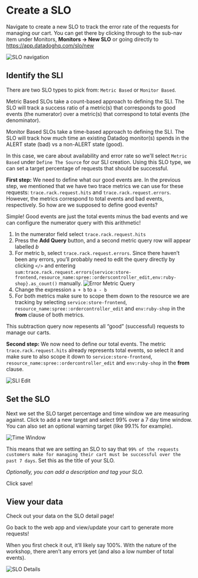 # Create a SLO

Navigate to create a new SLO to track the error rate of the requests for managing our cart. You can get there by clicking through to the sub-nav item under Monitors, **Monitors -> New SLO** or going directly to https://app.datadoghq.com/slo/new

![SLO navigation](/datadog/scenarios/service-level-objectives/assets/slo-nav.png)

## Identify the SLI 

There are two SLO types to pick from: `Metric Based` or `Monitor Based`.

Metric Based SLOs take a count-based approach to defining the SLI. The SLO will track a success ratio of a metric(s) that corresponds to good events (the numerator) over a metric(s) that correspond to total events (the denominator).

Monitor Based SLOs take a time-based approach to defining the SLI. The SLO will track how much time an existing Datadog monitor(s) spends in the ALERT state (bad) vs a non-ALERT state (good).

In this case, we care about availability and error rate so we'll select `Metric Based` under `Define The Source` for our SLI creation. Using this SLO type, we can set a target percentage of requests that should be successful. 

**First step:** We need to define what our good events are. In the previous step, we mentioned that we have two trace metrics we can use for these requests: `trace.rack.request.hits` and `trace.rack.request.errors`. However, the metrics correspond to total events and bad events, respectively. So how are we supposed to define good events?

Simple! Good events are just the total events minus the bad events and we can configure the numerator query with this arithmetic!

1. In the numerator field select `trace.rack.request.hits` 
2. Press the **Add Query** button, and a second metric query row will appear labelled *b*
3. For metric b, select `trace.rack.request.errors`. Since there haven’t been any errors, you’ll probably need to edit the query directly by clicking `</>` and entering `sum:trace.rack.request.errors{service:store-frontend,resource_name:spree::orderscontroller_edit,env:ruby-shop}.as_count()` manually. 
![Error Metric Query](/datadog/scenarios/service-level-objectives/assets/error-metric.png)
4. Change the expression `a + b` to `a - b`
5. For both metrics make sure to scope them down to the resource we are tracking by selecting `service:store-frontend`, `resource_name:spree::ordercontroller_edit` and `env:ruby-shop` in the **from** clause of both metrics. 

This subtraction query now repesents all “good” (successful) requests to manage our carts.

**Second step:** We now need to define our total events. The metric `trace.rack.request.hits` already represents total events, so select it and make sure to also scope it down to `service:store-frontend`, `resource_name:spree::ordercontroller_edit` and `env:ruby-shop` in the **from** clause.

![SLI Edit](/datadog/scenarios/service-level-objectives/assets/sli-edit.png)

## Set the SLO 

Next we set the SLO target percentage and time window we are measuring against. Click to add a new target and select 99% over a 7 day time window. You can also set an optional warning target (like 99.1% for example).

![Time Window](/datadog/scenarios/service-level-objectives/assets/time-window.png)

This means that we are setting an SLO to say that `99% of the requests customers make for managing their cart must be successful over the past 7 days`. Set this as the title of your SLO.

*Optionally, you can add a description and tag your SLO.* 

Click save! 

## View your data

Check out your data on the SLO detail page! 

Go back to the web app and view/update your cart to generate more requests!

When you first check it out, it’ll likely say 100%. With the nature of the workshop, there aren’t any errors yet (and also a low number of total events).

![SLO Details](/datadog/scenarios/service-level-objectives/assets/slo-details.png)
